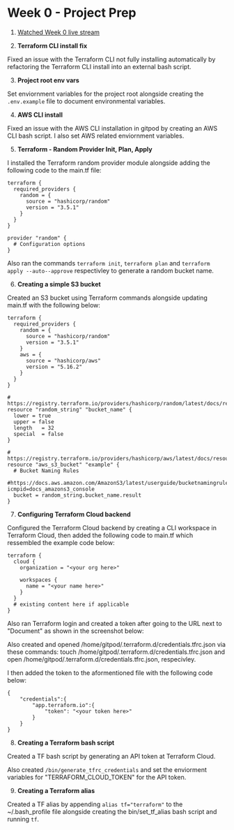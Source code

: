 # Week 0 - Project Prep

1. [Watched Week 0 live stream](https://www.youtube.com/watch?v=TXjzwiHtGqc)

2. **Terraform CLI install fix** 

Fixed an issue with the Terraform CLI not fully installing automatically 
by refactoring the Terraform CLI install into an external bash script.

3. **Project root env vars**

Set enviornment variables for the project root alongside creating the ```.env.example``` file to document 
environmental variables.

4. **AWS CLI install**

Fixed an issue with the AWS CLI installation in gitpod by creating an AWS CLI bash script. I also set AWS related enviornment variables.

5. **Terraform - Random Provider Init, Plan, Apply**

I installed the Terraform random provider module alongside adding the following code to the main.tf file:

```
terraform {
  required_providers {
    random = {
      source = "hashicorp/random"
      version = "3.5.1"
    }
  }
}

provider "random" {
  # Configuration options
}
```
Also ran the commands ```terraform init```, ```terraform plan``` and ```terraform apply --auto--approve``` respectivley to generate a random bucket name.

6. **Creating a simple S3 bucket**

Created an S3 bucket using Terraform commands alongside updating main.tf with the following below:

```
terraform {
  required_providers {
    random = {
      source = "hashicorp/random"
      version = "3.5.1"
    }
    aws = {
      source = "hashicorp/aws"
      version = "5.16.2"
    }
  }
}
```
```
# https://registry.terraform.io/providers/hashicorp/random/latest/docs/resources/string
resource "random_string" "bucket_name" {
  lower = true
  upper = false
  length   = 32
  special  = false
}
```
```
# https://registry.terraform.io/providers/hashicorp/aws/latest/docs/resources/s3_bucket
resource "aws_s3_bucket" "example" {
  # Bucket Naming Rules
  #https://docs.aws.amazon.com/AmazonS3/latest/userguide/bucketnamingrules.html?icmpid=docs_amazons3_console
  bucket = random_string.bucket_name.result
}
```

7. **Configuring Terraform Cloud backend**

Configured the Terraform Cloud backend by creating a CLI workspace in Terraform Cloud, then added the following code
to main.tf which ressembled the example code below:

```
terraform {
  cloud {
    organization = "<your org here>"

    workspaces {
      name = "<your name here>"
    }
  }
  # existing content here if applicable
}
```

Also ran Terraform login and created a token after going to the URL next to "Document" 
as shown in the screenshot below:



Also created and opened /home/gitpod/.terraform.d/credentials.tfrc.json via these commands: 
touch /home/gitpod/.terraform.d/credentials.tfrc.json and open /home/gitpod/.terraform.d/credentials.tfrc.json,
respecivley.

I then added the token to the aformentioned file with the following code below:

```
{
    "credentials":{
        "app.terraform.io":{
            "token": "<your token here>"
        }
    }
}
```

8. **Creating a Terraform bash script**

Created a TF bash script by generating an API token at Terraform Cloud.

Also created ```/bin/generate_tfrc_credentials``` and set the enviorment variables for "TERRAFORM_CLOUD_TOKEN" 
for the API token.

9. **Creating a Terraform alias**

Created a TF alias by appending ```alias tf="terraform"``` to the ~/.bash_profile file alongside creating
the bin/set_tf_alias bash script and running ```tf```.
